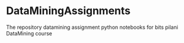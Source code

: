 # DataMiningAssignments
The repository datamining assignment python notebooks for bits pilani DataMining course
